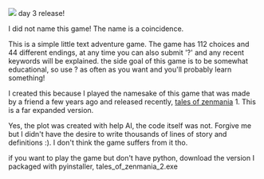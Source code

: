 [![ ](https://img.shields.io/badge/Open_Source_Week-white?logo=opensourceinitiative)](https://github.com/zen-ham#open-source-week) day 3 release!

I did not name this game! The name is a coincidence.

This is a simple little text adventure game. The game has 112 choices and 44 different endings, at any time you can also submit '?' and any recent keywords will be explained.
the side goal of this game is to be somewhat educational, so use ? as often as you want and you'll probably learn something!

I created this because I played the namesake of this game that was made by a friend a few years ago and released recently, [tales of zenmania](https://github.com/Ubuntufanboy/tales-of-zenmania) 1. This is a far expanded version.

Yes, the plot was created with help AI, the code itself was not. Forgive me but I didn't have the desire to write thousands of lines of story and definitions :). I don't think the game suffers from it tho.

if you want to play the game but don't have python, download the version I packaged with pyinstaller, tales_of_zenmania_2.exe
